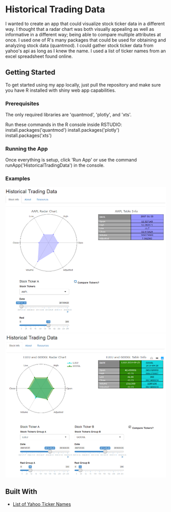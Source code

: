 # Historical Trading Data
I wanted to create an app that could visualize stock ticker data in a different way. I thought that a radar chart was both visually
appealing as well as informative in a different way; being able to compare multiple attributes at once. I used one of R's many 
packages that could be used for obtaining and analyzing stock data (quantmod). I could gather stock ticker data from yahoo's api
as long as I knew the name. I used a list of ticker names from an excel spreadsheet found online. 

## Getting Started
To get started using my app locally, just pull the repository and make sure you have R installed with shiny web app capabilities.

### Prerequisites
The only required libraries are 'quantmod', 'plotly', and 'xts'.

Run these commands in the R console inside RSTUDIO:
install.packages('quantmod')
install.packages('plotly')
install.packages('xts')

### Running the App
Once everything is setup, click 'Run App' or use the command runApp('HistoricalTradingData') in the console.

### Examples
![Single Chart](https://github.com/ho-ian/HistoricalTradingData/blob/master/screenshot/1.png)
![Comparison Chart](https://github.com/ho-ian/HistoricalTradingData/blob/master/screenshot/2.png)

## Built With
* [List of Yahoo Ticker Names](http://investexcel.net/all-yahoo-finance-stock-tickers/)
